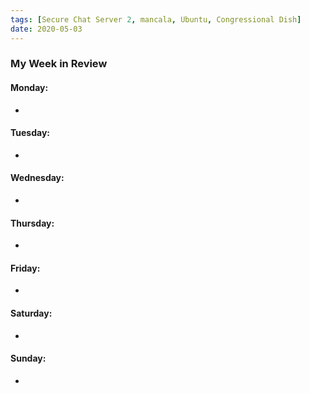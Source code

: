 ```yaml
---
tags: [Secure Chat Server 2, mancala, Ubuntu, Congressional Dish]
date: 2020-05-03
---
```

### My Week in Review
#### Monday:
-

#### Tuesday:
-

#### Wednesday:
-

#### Thursday:
-

#### Friday:
-

#### Saturday:
-

#### Sunday:
-
